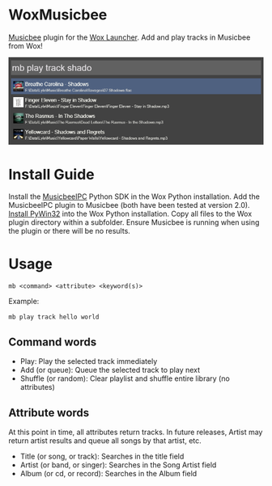 # WoxMusicbee
[Musicbee](http://getmusicbee.com/) plugin for the [Wox Launcher](https://www.getwox.com/). Add and play tracks in Musicbee from Wox!

![Screenshot of Wox Musicbee](https://raw.githubusercontent.com/lylebrown/WoxMusicbee/master/Screenshot.png)

# Install Guide

Install the [MusicbeeIPC](http://getmusicbee.com/forum/index.php?topic=11492.0) Python SDK in the Wox Python installation. Add the MusicbeeIPC plugin to Musicbee (both have been tested at version 2.0). [Install PyWin32](http://stackoverflow.com/a/31348620) into the Wox Python installation. Copy all files to the Wox plugin directory within a subfolder. Ensure Musicbee is running when using the plugin or there will be no results.

# Usage

    mb <command> <attribute> <keyword(s)>

Example:

    mb play track hello world

## Command words
- Play: Play the selected track immediately
- Add (or queue): Queue the selected track to play next
- Shuffle (or random): Clear playlist and shuffle entire library (no attributes)

## Attribute words
At this point in time, all attributes return tracks. In future releases, Artist may return artist results and queue all songs by that artist, etc.

- Title (or song, or track): Searches in the title field
- Artist (or band, or singer): Searches in the Song Artist field
- Album (or cd, or record): Searches in the Album field
